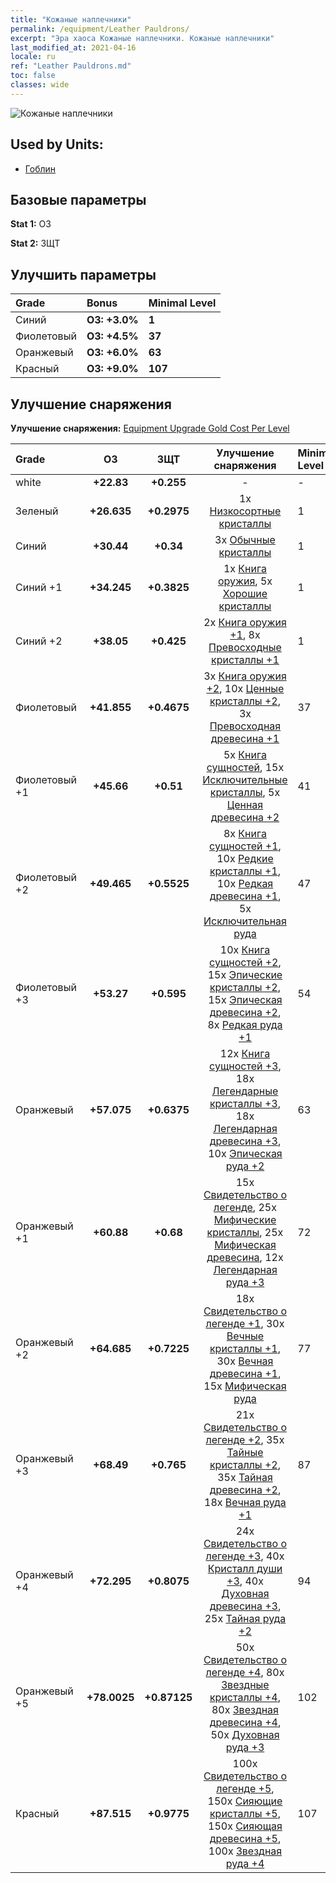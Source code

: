 ```yaml
---
title: "Кожаные наплечники"
permalink: /equipment/Leather Pauldrons/
excerpt: "Эра хаоса Кожаные наплечники. Кожаные наплечники"
last_modified_at: 2021-04-16
locale: ru
ref: "Leather Pauldrons.md"
toc: false
classes: wide
---
```


  ![Кожаные наплечники](/images/e/e_4014.png)

## Used by Units:

* [Гоблин](/ru/units/Goblin/) 


## Базовые параметры
 **Stat 1:** ОЗ

 **Stat 2:** ЗЩТ

## Улучшить параметры

  |     Grade    |   Bonus | Minimal Level | 
  |:-------------|:--------|:--------------| 
  | Синий | **ОЗ: +3.0%** | **1** | 
  | Фиолетовый | **ОЗ: +4.5%** | **37** | 
  | Оранжевый | **ОЗ: +6.0%** | **63** | 
  | Красный | **ОЗ: +9.0%** | **107** | 


## Улучшение снаряжения
 **Улучшение снаряжения:** [Equipment Upgrade Gold Cost Per Level](/equipment/EquipmentUpgradeCostPerLevel/) 

  |          Grade      | ОЗ | ЗЩТ | Улучшение снаряжения | Minimal Level |
  |:--------------------|:---------:|:---------:|:----------------:|:--------------|
  | white | **+22.83** | **+0.255** | - | - |
  | Зеленый | **+26.635** | **+0.2975** | 1x [Низкосортные кристаллы](/ru/Items/mat_5/) | 1 |
  | Синий | **+30.44** | **+0.34** | 3x [Обычные кристаллы](/ru/Items/mat_11/) | 1 |
  | Синий +1 | **+34.245** | **+0.3825** | 1x [Книга оружия](/ru/Items/mat_18/), 5x [Хорошие кристаллы](/ru/Items/mat_17/) | 1 |
  | Синий +2 | **+38.05** | **+0.425** | 2x [Книга оружия +1](/ru/Items/mat_25/), 8x [Превосходные кристаллы +1](/ru/Items/mat_24/) | 1 |
  | Фиолетовый | **+41.855** | **+0.4675** | 3x [Книга оружия +2](/ru/Items/mat_32/), 10x [Ценные кристаллы +2](/ru/Items/mat_31/), 3x [Превосходная древесина +1](/ru/Items/mat_20/) | 37 |
  | Фиолетовый +1 | **+45.66** | **+0.51** | 5x [Книга сущностей](/ru/Items/mat_39/), 15x [Исключительные кристаллы](/ru/Items/mat_38/), 5x [Ценная древесина +2](/ru/Items/mat_27/) | 41 |
  | Фиолетовый +2 | **+49.465** | **+0.5525** | 8x [Книга сущностей +1](/ru/Items/mat_46/), 10x [Редкие кристаллы +1](/ru/Items/mat_45/), 10x [Редкая древесина +1](/ru/Items/mat_41/), 5x [Исключительная руда](/ru/Items/mat_33/) | 47 |
  | Фиолетовый +3 | **+53.27** | **+0.595** | 10x [Книга сущностей +2](/ru/Items/mat_53/), 15x [Эпические кристаллы +2](/ru/Items/mat_52/), 15x [Эпическая древесина +2](/ru/Items/mat_48/), 8x [Редкая руда +1](/ru/Items/mat_40/) | 54 |
  | Оранжевый | **+57.075** | **+0.6375** | 12x [Книга сущностей +3](/ru/Items/mat_60/), 18x [Легендарные кристаллы +3](/ru/Items/mat_59/), 18x [Легендарная древесина +3](/ru/Items/mat_55/), 10x [Эпическая руда +2](/ru/Items/mat_47/) | 63 |
  | Оранжевый +1 | **+60.88** | **+0.68** | 15x [Свидетельство о легенде](/ru/Items/mat_67/), 25x [Мифические кристаллы](/ru/Items/mat_66/), 25x [Мифическая древесина](/ru/Items/mat_62/), 12x [Легендарная руда +3](/ru/Items/mat_54/) | 72 |
  | Оранжевый +2 | **+64.685** | **+0.7225** | 18x [Свидетельство о легенде +1](/ru/Items/mat_74/), 30x [Вечные кристаллы +1](/ru/Items/mat_73/), 30x [Вечная древесина +1](/ru/Items/mat_69/), 15x [Мифическая руда](/ru/Items/mat_61/) | 77 |
  | Оранжевый +3 | **+68.49** | **+0.765** | 21x [Свидетельство о легенде +2](/ru/Items/mat_81/), 35x [Тайные кристаллы +2](/ru/Items/mat_80/), 35x [Тайная древесина +2](/ru/Items/mat_76/), 18x [Вечная руда +1](/ru/Items/mat_68/) | 87 |
  | Оранжевый +4 | **+72.295** | **+0.8075** | 24x [Свидетельство о легенде +3](/ru/Items/mat_88/), 40x [Кристалл души +3](/ru/Items/mat_87/), 40x [Духовная древесина +3](/ru/Items/mat_83/), 25x [Тайная руда +2](/ru/Items/mat_75/) | 94 |
  | Оранжевый +5 | **+78.0025** | **+0.87125** | 50x [Свидетельство о легенде +4](/ru/Items/mat_95/), 80x [Звездные кристаллы +4](/ru/Items/mat_94/), 80x [Звездная древесина +4](/ru/Items/mat_90/), 50x [Духовная руда +3](/ru/Items/mat_82/) | 102 |
  | Красный | **+87.515** | **+0.9775** | 100x [Свидетельство о легенде +5](/ru/Items/mat_102/), 150x [Сияющие кристаллы +5](/ru/Items/mat_101/), 150x [Сияющая древесина +5](/ru/Items/mat_97/), 100x [Звездная руда +4](/ru/Items/mat_89/) | 107 |

